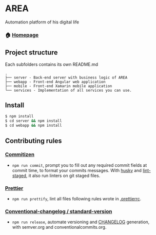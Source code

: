 # AREA
Automation platform of his digital life

### 🏠 [Homepage](https://github.com/pacome35220/AREA)

## Project structure

Each subfolders contains its own README.md

```console
.
├── server - Back-end server with business logic of AREA
├── webapp - Front-end Angular web application
├── mobile - Front-end Xamarin mobile application
└── services - Implementation of all services you can use.
```

## Install


```bash
$ npm install
$ cd server && npm install
$ cd webapp && npm install
```

## Contributing rules

### [Commitizen](github.com/commitizen/cz-cli)

* `npm run commit`, prompt you to fill out any required commit fields at commit time, to format your commits messages. With [husky](github.com/typicode/husky) and [lint-staged](github.com/okonet/lint-staged), it also run linters on git staged files.

### [Prettier](github.com/prettier/prettier)

* `npm run prettify`, lint all files following rules wrote in [.prettierrc](./.prettierrc).

### [Conventional-changelog / standard-version](https://github.com/conventional-changelog/standard-version)

* `npm run release`, automate versioning and [CHANGELOG](./CHANGELOG.md) generation, with semver.org and conventionalcommits.org.
